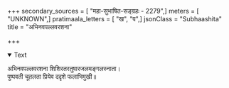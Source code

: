 +++
secondary_sources = [ "महा-सुभाषित-सङ्ग्रहः - 2279",]
meters = [ "UNKNOWN",]
pratimaala_letters = [ "ख", "प",]
jsonClass = "Subhaashita"
title = "अभिनवपल्लवरशना"

+++

<details open><summary>Text</summary>

अभिनवपल्लवरशना शिशिरतरतुषारजलमङ्गलस्नाता।  
पुष्पवती चूतलता प्रियेव ददृशे फलाभिमुखी॥
</details>

